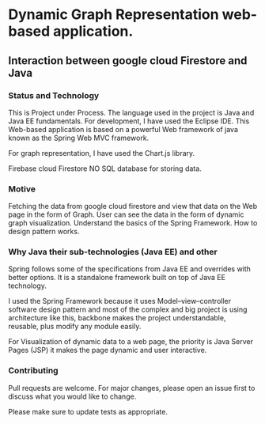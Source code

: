   # Dynamic Graph Representation web-based application. 
  
  ## Interaction between google cloud Firestore and Java   
      
  ### Status and Technology
      
  This is Project under Process. The language used in the project is Java and Java EE fundamentals. For development, I have used the Eclipse IDE. 
  This Web-based application is based on a powerful Web framework of java known as the Spring Web MVC framework.
     
  For graph representation, I have used the Chart.js library. 
  
  Firebase cloud Firestore NO SQL database for storing data. 
  
     
     
   ### Motive
      
   Fetching the data from google cloud firestore and view that data on the Web page in the form of Graph.
   User can see the data in the form of dynamic graph visualization. 
   Understand the basics of the Spring Framework. How to design pattern works. 
      

   ### Why Java their sub-technologies (Java EE) and other 
      
   Spring follows some of the specifications from Java EE and overrides with better options. It is a standalone framework built on top of Java EE technology.
   
   I used the Spring Framework because it uses Model–view–controller software design pattern and most of the complex and big project is using architecture like this, backbone 	    makes the project understandable, reusable, plus modify any module easily. 
   
   For Visualization of dynamic data to a web page, the priority is Java Server Pages (JSP) it makes the page dynamic and user interactive.   
   
   ### Contributing
   
   Pull requests are welcome. For major changes, please open an issue first to discuss what you would like to change.
   
   Please make sure to update tests as appropriate.
      
      
      
       
      
      
      
      
